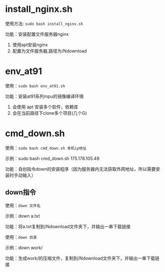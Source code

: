 
# install_nginx.sh
使用方法: `sudo bash install_nginx.sh`
		
功能：安装配置文件服务器nginx
1. 使用apt安装nginx
2. 配置为文件服务器,路径为/Ndownload


# env_at91
使用：`sudo bash env_at91.sh`

功能：安装at91系列mpu的镜像编译环境
1. 会使用 apt 安装多个软件，依赖库
2. 会在当前路径下clone多个项目(几个G)


# cmd_down.sh
使用：`sudo bash cmd_down.sh 本机ip地址`

示例：sudo bash cmd_down.sh 175.178.105.49

功能：自创指令down的安装程序（因为服务器内无法获取外网地址，所以需要安装时手动输入）

## down指令
使用：`down 文件名`

示例：down a.txt

功能：将a.txt复制到/Ndownload文件夹下，并输出一串下载链接

使用：`down 目录`

示例：down work/

功能：生成work/的压缩文件，复制到/Ndownload文件夹下，并输出一串下载链接